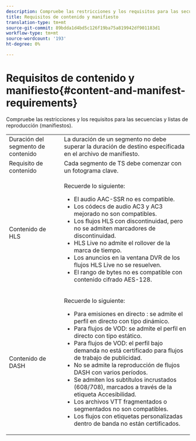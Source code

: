 ```yaml
---
description: Compruebe las restricciones y los requisitos para las secuencias y listas de reproducción (manifiestos).
title: Requisitos de contenido y manifiesto
translation-type: tm+mt
source-git-commit: 89bdda1d4bd5c126f19ba75a819942df901183d1
workflow-type: tm+mt
source-wordcount: '193'
ht-degree: 0%

---
```



# Requisitos de contenido y manifiesto{#content-and-manifest-requirements}

Compruebe las restricciones y los requisitos para las secuencias y listas de reproducción (manifiestos).

<table id="table_D7C38CD3B4D24C3D9A3B55D8CEFE7366"> 
 <tbody> 
  <tr> 
   <td colname="col1"> Duración del segmento de contenido </td> 
   <td colname="col2"> La duración de un segmento no debe superar la duración de destino especificada en el archivo de manifiesto. </td> 
  </tr> 
  <tr> 
   <td colname="col1"> Requisito de contenido </td> 
   <td colname="col2"> Cada segmento de TS debe comenzar con un fotograma clave. </td> 
  </tr> 
  <tr> 
   <td colname="col1"> Contenido de HLS </td> 
   <td colname="col2"> <p>Recuerde lo siguiente: 
     <ul id="ul_B226605345EA46F69DA1380E16826117"> 
      <li id="li_6564DC0E879544BB8513DD2D1CFBA8DE">El audio AAC-SSR no es compatible. </li> 
      <li id="li_B73CAEBE4347406EA4DB25551B444BDA">Los códecs de audio AC3 y AC3 mejorado no son compatibles. </li> 
      <li id="li_5986DD33C0FE485D99D4C00E2E6012CA">Los flujos HLS con discontinuidad, pero no se admiten marcadores de discontinuidad. </li> 
      <li id="li_FED8686372DF4A39BAABC531BA4EB137">HLS Live no admite el rollover de la marca de tiempo. </li> 
      <li id="li_565CFBEAD9874BA48F6E25B0893BF131">Los anuncios en la ventana DVR de los flujos HLS Live no se resuelven. </li> 
      <li id="li_7D22EA32C94240D79EDDA96D9E72FE8F">El rango de bytes no es compatible con contenido cifrado AES-128. </li> 
     </ul></p> </td> 
  </tr> 
  <tr> 
   <td colname="col1"> Contenido de DASH </td> 
   <td colname="col2"> <p>Recuerde lo siguiente: 
     <ul id="ul_9D33C2418F9F49DEAE0E642301726F89"> 
      <li id="li_74C69A21A7BD4831B92F0D57900E1CB1">Para emisiones en directo : se admite el perfil en directo con tipo dinámico. </li> 
      <li id="li_0C8743DB152047819D23C9F180998AD7">Para flujos de VOD: se admite el perfil en directo con tipo estático. </li> 
      <li id="li_FBC6828663FB413798A4BDAF0B9831AA">Para flujos de VOD: el perfil bajo demanda no está certificado para flujos de trabajo de publicidad. </li> 
      <li id="li_4393B9B1F6144BDEAE484C879750ED23">No se admite la reproducción de flujos DASH con varios períodos. </li> 
      <li id="li_6A2CEC4E974C4D44A45F5503A1A9D8D0">Se admiten los subtítulos incrustados (608/708), marcados a través de la etiqueta Accesibilidad. </li> 
      <li id="li_EDE93DF4F3A64A53BA80877F701A8F0D">Los archivos VTT fragmentados o segmentados no son compatibles. </li> 
      <li id="li_8897F73611194030A490A4FF1178364C">Los flujos con etiquetas personalizadas dentro de banda no están certificados. </li> 
     </ul></p> </td> 
  </tr> 
 </tbody> 
</table>

